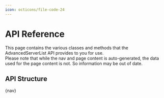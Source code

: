```yaml
---
icon: octicons/file-code-24
---
```


# API Reference

This page contains the various classes and methods that the AdvancedServerList API provides to you for use.  
Please note that while the nav and page content is auto-generated, the data used for the page content is not. So information may be out of date.

## API Structure

{nav}